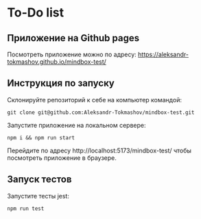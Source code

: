 # To-Do list
## Приложение на Github pages
Посмотреть приложение можно по адресу: https://aleksandr-tokmashov.github.io/mindbox-test/

## Инструкция по запуску
Склонируйте репозиторий к себе на компьютер командой:
```
git clone git@github.com:Aleksandr-Tokmashov/mindbox-test.git
```

Запустите приложение на локальном сервере:
```
npm i && npm run start
```

Перейдите по адресу http://localhost:5173/mindbox-test/ чтобы посмотреть приложение в браузере.

## Запуск тестов
Запустите тесты jest:
```
npm run test
```
